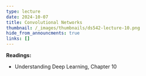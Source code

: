 ```yaml
---
type: lecture
date: 2024-10-07
title: Convolutional Networks
thumbnail: /_images/thumbnails/ds542-lecture-10.png
hide_from_announcments: true
links: []
---
```

**Readings:**
- Understanding Deep Learning, Chapter 10

